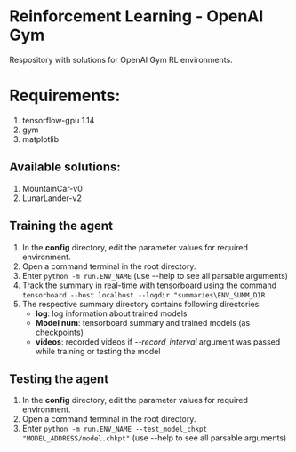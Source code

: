 
# Reinforcement Learning - OpenAI Gym
 Respository with solutions for OpenAI Gym RL environments.

 # Requirements:
 1. tensorflow-gpu 1.14
 2. gym
 3. matplotlib

 ## Available solutions:
 1. MountainCar-v0
 2. LunarLander-v2

 ## Training the agent
 1. In the **config** directory, edit the parameter values for required environment.
 2. Open a command terminal in the root directory.
 3. Enter ```python -m run.ENV_NAME``` (use --help to see all parsable arguments)
 4. Track the summary in real-time with tensorboard using the command ```tensorboard --host localhost --logdir "summaries\ENV_SUMM_DIR```
 5. The respective summary directory contains following directories:
 	- **log**: log information about trained models
 	- **Model num**: tensorboard summary and trained models (as checkpoints)
 	- **videos**: recorded videos if *--record_interval* argument was passed while training or testing the model
 	
 ## Testing  the agent
 1. In the **config** directory, edit the parameter values for required environment.
 2. Open a command terminal in the root directory.
 3. Enter ```python -m run.ENV_NAME --test_model_chkpt "MODEL_ADDRESS/model.chkpt"``` (use --help to see all parsable arguments)
